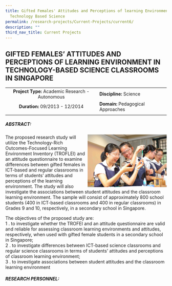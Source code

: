 ```yaml
---
title: Gifted Females' Attitudes and Perceptions of learning Environment in
  Technology Based Science
permalink: /research-projects/Current-Projects/current6/
description: ""
third_nav_title: Current Projects
---
```

## GIFTED FEMALES’ ATTITUDES AND PERCEPTIONS OF LEARNING ENVIRONMENT IN TECHNOLOGY-BASED SCIENCE CLASSROOMS IN SINGAPORE

|   |   |
|:-:|---|
| **Project Type:** Academic Research - Autonomous  | **Discipline:** Science  |
|  **Duration:** 09/2013 - 12/2014 | **Domain:** Pedagogical Approaches  |
|   |   |

##### ABSTRACT:

<img src="/images/sundari_tech_Science.jpg" style="width:49%" align=right>
The proposed research study will utilize the Technology-Rich Outcomes-Focused Learning Environment Inventory (TROFLEI) and an attitude questionnaire to examine differences between gifted females in ICT-based and regular classrooms in terms of students’ attitudes and perceptions of the learning environment. The study will also investigate the associations between student attitudes and the classroom learning environment. The sample will consist of approximately 800 school students (400 in ICT-based classrooms and 400 in regular classrooms) in Grades 9 and 10, respectively, in a secondary school in Singapore.

The objectives of the proposed study are:<br>
1 \.  to investigate whether the TROFEI and an attitude questionnaire are valid and reliable for assessing classroom learning environments and attitudes, respectively, when used with gifted female students in a secondary school in Singapore;<br>
2 \.  to investigate differences between ICT-based science classrooms and regular science classrooms in terms of students’ attitudes and perceptions of classroom learning environment;<br>
3 \.  to investigate associations between student attitudes and the classroom learning environment

##### RESEARCH PERSONNEL:


